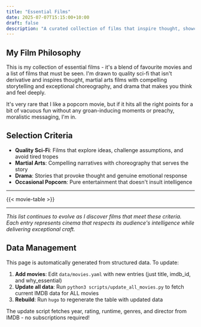 ```yaml
---
title: "Essential Films"
date: 2025-07-07T15:15:00+10:00
draft: false
description: "A curated collection of films that inspire thought, showcase quality craftsmanship, and avoid derivative storytelling."
---
```


## My Film Philosophy

This is my collection of essential films - it's a blend of favourite movies and a list of films that must be seen. I'm drawn to quality sci-fi that isn't derivative and inspires thought, martial arts films with compelling storytelling and exceptional choreography, and drama that makes you think and feel deeply.

It's very rare that I like a popcorn movie, but if it hits all the right points for a bit of vacuous fun without any groan-inducing moments or preachy, moralistic messaging, I'm in.

## Selection Criteria

- **Quality Sci-Fi**: Films that explore ideas, challenge assumptions, and avoid tired tropes
- **Martial Arts**: Compelling narratives with choreography that serves the story
- **Drama**: Stories that provoke thought and genuine emotional response
- **Occasional Popcorn**: Pure entertainment that doesn't insult intelligence

---

{{< movie-table >}}

---

*This list continues to evolve as I discover films that meet these criteria. Each entry represents cinema that respects its audience's intelligence while delivering exceptional craft.*

## Data Management

This page is automatically generated from structured data. To update:

1. **Add movies**: Edit `data/movies.yaml` with new entries (just title, imdb_id, and why_essential)
2. **Update all data**: Run `python3 scripts/update_all_movies.py` to fetch current IMDB data for ALL movies
3. **Rebuild**: Run `hugo` to regenerate the table with updated data

The update script fetches year, rating, runtime, genres, and director from IMDB - no subscriptions required!